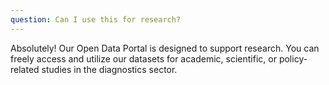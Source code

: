 ```yaml
---
question: Can I use this for research?
---
```


Absolutely! Our Open Data Portal is designed to support research. You can freely access and utilize our datasets for academic, scientific, or policy-related studies in the diagnostics sector.
